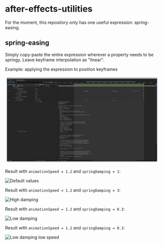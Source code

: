 # after-effects-utilities
For the moment, this repository only has one useful expression: spring-easing.

## spring-easing
Simply copy-paste the entire expression wherever a property needs to be springy. Leave keyframe interpolation as "linear".

Example: applying the expression to position keyframes

![Applying the expression to position keyframes](screenshots/spring-easing/expression.png "Applying the expression to position keyframes")

Result with `animationSpeed = 1.2` and `springDamping = 1`:

![Default values](spring-easing/screenshots/default-values.png "Default values")

Result with `animationSpeed = 1.2` and `springDamping = 3`:

![High damping](spring-easing/screenshots/high-damping.png "High damping")

Result with `animationSpeed = 1.2` and `springDamping = 0.3`:

![Low damping](spring-easing/screenshots/low-damping.png "Low damping")

Result with `animationSpeed = 1.2` and `springDamping = 0.3`:

![Low damping low speed](spring-easing/screenshots/low-damping-low-speed.png "Low damping low speed")
